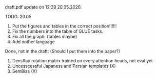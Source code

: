 draft.pdf update on 12:39 20.05.2020.

TODO:
20.05
1. Put the figures and tables in the correct position!!!!!!
2. Fix the numbers into the table of GLUE tasks.
3. Fix all the graph. (tables maybe)
4. Add onther language

Done, not in the draft: (Should I put them into the paper?)
1. DensRay rotation matrix trained on every attention heads, not eval yet
2. Uncesscessful Japaness and Persian templates (X)
3. SemBias (X)